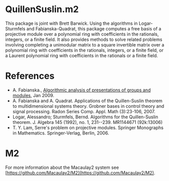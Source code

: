 QuillenSuslin.m2
================
 
This package is joint with Brett Barwick. Using the algorithms in Logar-Sturmfels and Fabianska-Quadrat, this package computes a free basis of a projective module over a polynomial ring with coefficients in the rationals, integers, or a finite field.  It also provides methods to solve related problems involving completing a unimodular matrix to a square invertible matrix over a polynomial ring with coefficients in the rationals, integers, or a finite field, or a Laurent polynomial ring with coefficients in the rationals or a finite field.


References
==========
* A. Fabianska., [Algorithmic analysis of presentations of groups and modules](http://darwin.bth.rwth-aachen.de/opus/volltexte/2009/2950/), Jan 2009.
* A. Fabianska and A. Quadrat. Applications of the Quillen-Suslin theorem to multidimensional systems theory. Grobner bases in control theory and signal processing. Radon Series Comp. Appl. Math (3):23-106, 2007.
* Logar, Alessandro; Sturmfels, Bernd. Algorithms for the Quillen-Suslin theorem. J. Algebra 145 (1992), no. 1, 231--239. MR1144671 (92k:13006)
* T. Y. Lam, Serre's problem on projective modules. Springer Monographs in Mathematics. Springer-Verlag, Berlin, 2006.

M2
===
For more information about the Macaulay2 system see [https://github.com/Macaulay2/M2](https://github.com/Macaulay2/M2).